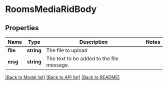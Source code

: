 # RoomsMediaRidBody

## Properties
Name | Type | Description | Notes
------------ | ------------- | ------------- | -------------
**file** | **string** | The file to upload | 
**msg** | **string** | The text to be added to the file message. | 

[[Back to Model list]](../../README.md#documentation-for-models) [[Back to API list]](../../README.md#documentation-for-api-endpoints) [[Back to README]](../../README.md)


